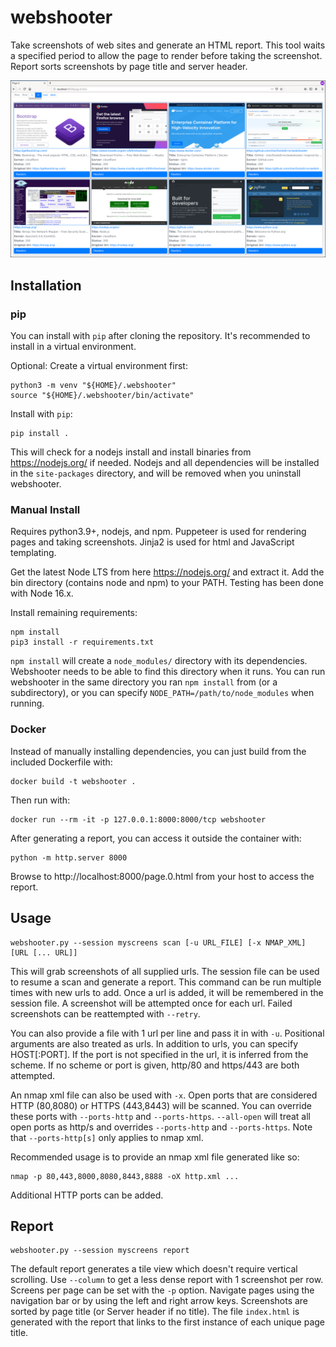 # webshooter

Take screenshots of web sites and generate an HTML report. This tool waits a specified period to allow the page to render before taking the screenshot. Report sorts screenshots by page title and server header.

![Report](docs/screenshots/tiles-med.png)

## Installation

### pip

You can install with `pip` after cloning the repository. It's recommended to install in a virtual environment.

Optional: Create a virtual environment first:

```
python3 -m venv "${HOME}/.webshooter"
source "${HOME}/.webshooter/bin/activate"
```

Install with `pip`:

```
pip install .
```

This will check for a nodejs install and install binaries from https://nodejs.org/ if needed. Nodejs and all dependencies will
be installed in the `site-packages` directory, and will be removed when you uninstall webshooter.

### Manual Install

Requires python3.9+, nodejs, and npm. Puppeteer is used for rendering pages and taking screenshots. Jinja2 is used for html and JavaScript templating.

Get the latest Node LTS from here https://nodejs.org/ and extract it. Add the bin directory (contains node and npm) to your PATH. Testing has been done
with Node 16.x.

Install remaining requirements:

```
npm install
pip3 install -r requirements.txt
```

`npm install` will create a `node_modules/` directory with its dependencies. Webshooter needs to be able to find this directory when it runs. You
can run webshooter in the same directory you ran `npm install` from (or a subdirectory), or you can specify `NODE_PATH=/path/to/node_modules` when running.

### Docker

Instead of manually installing dependencies, you can just build from the included Dockerfile with:

```
docker build -t webshooter .
```

Then run with:

```
docker run --rm -it -p 127.0.0.1:8000:8000/tcp webshooter
```

After generating a report, you can access it outside the container with:

```
python -m http.server 8000
```

Browse to http://localhost:8000/page.0.html from your host to access the report.

## Usage

```
webshooter.py --session myscreens scan [-u URL_FILE] [-x NMAP_XML] [URL [... URL]]
```
This will grab screenshots of all supplied urls. The session file can be used to resume a scan and generate a report. This command can be run multiple times with new urls to add. Once a url is added, it will be remembered in the session file. A screenshot will be attempted once for each url. Failed screenshots can be reattempted with `--retry`.

You can also provide a file with 1 url per line and pass it in with `-u`. Positional arguments are also treated as urls. In addition to urls, you can specify HOST[:PORT]. If the port is not specified in the url, it is inferred from the scheme. If no scheme or port is given, http/80 and https/443 are both attempted.

An nmap xml file can also be used with `-x`. Open ports that are considered HTTP (80,8080) or HTTPS (443,8443) will be scanned. You can override these ports with `--ports-http` and `--ports-https`. `--all-open` will treat all open ports as http/s and overrides `--ports-http` and `--ports-https`. Note that `--ports-http[s]` only applies to nmap xml.

Recommended usage is to provide an nmap xml file generated like so:
```
nmap -p 80,443,8000,8080,8443,8888 -oX http.xml ...
```
Additional HTTP ports can be added.

## Report

```
webshooter.py --session myscreens report
```
The default report generates a tile view which doesn't require vertical scrolling. Use `--column` to get a less dense report with 1 screenshot per row. Screens per page can be set with the `-p` option. Navigate pages using the navigation bar or by using the left and right arrow keys. Screenshots are sorted by page title (or Server header if no title). The file `index.html` is generated with the report that links to the first instance of each unique page title.
